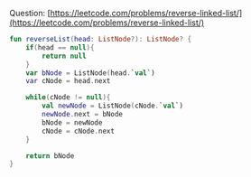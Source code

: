 Question: [https://leetcode.com/problems/reverse-linked-list/](https://leetcode.com/problems/reverse-linked-list/)
```kotlin
fun reverseList(head: ListNode?): ListNode? {
    if(head == null){
        return null
    }
    var bNode = ListNode(head.`val`)
    var cNode = head.next

    while(cNode != null){
        val newNode = ListNode(cNode.`val`)
        newNode.next = bNode
        bNode = newNode
        cNode = cNode.next
    }

    return bNode
}
```
